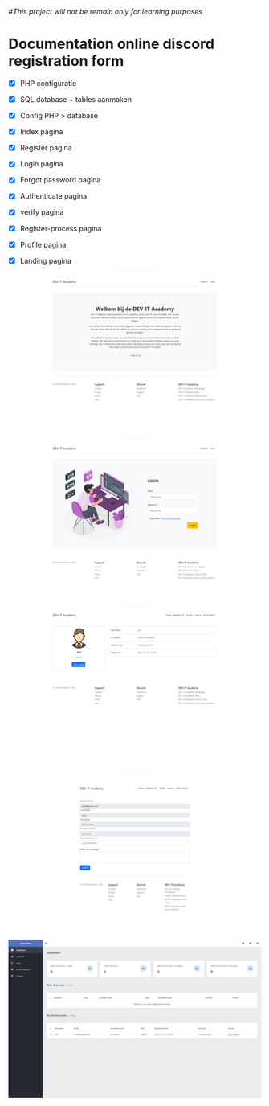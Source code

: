 #*This project will not be remain only for learning purposes*

# Documentation online discord registration form

- [X] PHP configuratie
- [X] SQL database + tables aanmaken
- [X] Config PHP > database

- [X] Index pagina
- [X] Register pagina
- [X] Login pagina
- [X] Forgot password pagina
- [X] Authenticate pagina
- [X] verify pagina
- [X] Register-process pagina
- [X] Profile pagina
- [X] Landing pagina

![Home Page](img/Home%20Page.png)

![Login](img/Sign%20in.png)

![Portal](img/User%20Profile.png)

![register to Discord](img/Register%20to%20discord.png)

![Admin Panel](img/Admin%20Panel.png)
